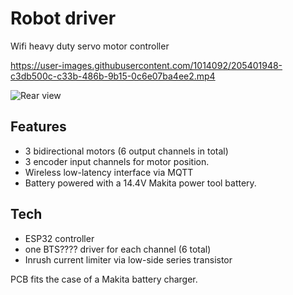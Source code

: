 Robot driver
============

Wifi heavy duty servo motor controller

https://user-images.githubusercontent.com/1014092/205401948-c3db500c-c33b-486b-9b15-0c6e07ba4ee2.mp4

![Rear view](rear.jpg)


Features
--------

- 3 bidirectional motors (6 output channels in total)
- 3 encoder input channels for motor position.
- Wireless low-latency interface via MQTT
- Battery powered with a 14.4V Makita power tool battery.


Tech
----

- ESP32 controller
- one BTS???? driver for each channel (6 total)
- Inrush current limiter via low-side series transistor

PCB fits the case of a Makita battery charger.


